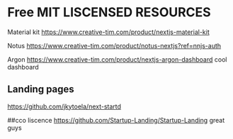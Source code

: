 # Free MIT LISCENSED RESOURCES

Material kit  https://www.creative-tim.com/product/nextjs-material-kit

Notus https://www.creative-tim.com/product/notus-nextjs?ref=nnjs-auth

Argon https://www.creative-tim.com/product/nextjs-argon-dashboard  cool dashboard


## Landing pages
https://github.com/jkytoela/next-startd

##cco liscence 
https://github.com/Startup-Landing/Startup-Landing  great guys

